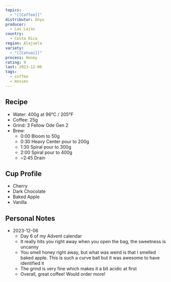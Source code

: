 ```yaml
---
topics:
  - "[[Coffee]]"
distributor: Onyx
producer:
  - Las Lajas
country:
  - Costa Rica
region: Alajuela
variety:
  - "[[Catuai]]"
process: Honey
rating: 9
last: 2023-12-06
tags:
  - coffee
  - movies
---
```

## Recipe

- Water: 400g at 96°C / 205°F
- Coffee: 25g
- Grind: 3 Fellow Ode Gen 2
- Brew:
	- 0:00 Bloom to 50g
	- 0:30 Heavy Center pour to 200g
	- 1:30 Spiral pour to 300g
	- 2:00 Spiral pour to 400g
	- ~2:45 Drain

## Cup Profile

- Cherry
- Dark Chocolate
- Baked Apple
- Vanilla

## Personal Notes

- 2023-12-06
	- Day 6 of my Advent calendar
	- It really hits you right away when you open the bag, the sweetness is uncanny
	- You smell honey right away, but what was weird is that I smelled baked apple. This is such a curve ball but it was awesome to have identified it
	- The grind is very fine which makes it a bit acidic at first
	- Overall, great coffee! Would order more!